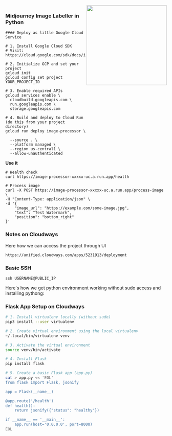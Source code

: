<img align="right" width="250" src="https://github.com/user-attachments/assets/35206713-75c8-4cb7-97d1-22393f271d28"/>

<h3>Midjourney Image Labeller in Python</h3>

```
#### Deploy as little Google Cloud Service

# 1. Install Google Cloud SDK
# Visit: https://cloud.google.com/sdk/docs/install

# 2. Initialize GCP and set your project
gcloud init
gcloud config set project YOUR_PROJECT_ID

# 3. Enable required APIs
gcloud services enable \
  cloudbuild.googleapis.com \
  run.googleapis.com \
  storage.googleapis.com

# 4. Build and deploy to Cloud Run (do this from your project directory)
gcloud run deploy image-processor \

  --source . \
  --platform managed \
  --region us-central1 \
  --allow-unauthenticated
```

**Use it**

```
# Health check
curl https://image-processor-xxxxx-uc.a.run.app/health

# Process image
curl -X POST https://image-processor-xxxxx-uc.a.run.app/process-image \
-H "Content-Type: application/json" \
-d '{
    "image_url": "https://example.com/some-image.jpg",
    "text": "Test Watermark",
    "position": "bottom_right"
}'
```

### Notes on Cloudways

Here how we can access the project through UI

```
https://unified.cloudways.com/apps/5231913/deployment
```

### Basic SSH
```
ssh USERNAME@PUBLIC_IP

```

Here's how we get python environment working without sudo access and installing pythong:
### Flask App Setup on Cloudways
```bash
# 1. Install virtualenv locally (without sudo)
pip3 install --user virtualenv

# 2. Create virtual environment using the local virtualenv
~/.local/bin/virtualenv venv

# 3. Activate the virtual environment
source venv/bin/activate

# 4. Install Flask
pip install flask

# 5. Create a basic Flask app (app.py)
cat > app.py << 'EOL'
from flask import Flask, jsonify

app = Flask(__name__)

@app.route('/health')
def health():
    return jsonify({"status": "healthy"})

if __name__ == '__main__':
    app.run(host='0.0.0.0', port=8000)
EOL
```
